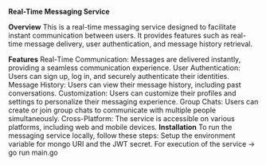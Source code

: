 **Real-Time Messaging Service**

**Overview**
  This is a real-time messaging service designed to facilitate instant communication between users. It provides features such as real-time message delivery, user authentication, and message history retrieval.

**Features**
  Real-Time Communication: Messages are delivered instantly, providing a seamless communication experience.
  User Authentication: Users can sign up, log in, and securely authenticate their identities.
  Message History: Users can view their message history, including past conversations.
  Customization: Users can customize their profiles and settings to personalize their messaging experience.
  Group Chats: Users can create or join group chats to communicate with multiple people simultaneously.
  Cross-Platform: The service is accessible on various platforms, including web and mobile devices.
**Installation**
  To run the messaging service locally, follow these steps:
    Setup the environment variable for mongo URI and the JWT secret.
    For execution of the service -> go run main.go 
    
